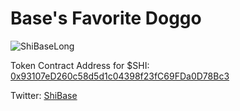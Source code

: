 # Base's Favorite Doggo


![ShiBaseLong](https://github.com/ShiBase8453/pup-drop/assets/139304425/60757a9e-56db-4d66-93fe-abad8a0d38fa)

Token Contract Address for $SHI: [0x93107eD260c58d5d1c04398f23fC69FDa0D78Bc3](https://basescan.org/address/0x93107eD260c58d5d1c04398f23fC69FDa0D78Bc3)

Twitter: [ShiBase](https://twitter.com/ShiBaseL2)
